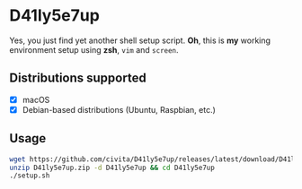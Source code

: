 # D41ly5e7up

Yes, you just find yet another shell setup script. **Oh**, this is **my** working environment setup using **zsh**, `vim` and `screen`. 

## Distributions supported

- [x] macOS
- [x] Debian-based distributions (Ubuntu, Raspbian, etc.)

## Usage

```sh
wget https://github.com/civita/D41ly5e7up/releases/latest/download/D41ly5e7up.zip
unzip D41ly5e7up.zip -d D41ly5e7up && cd D41ly5e7up
./setup.sh
```